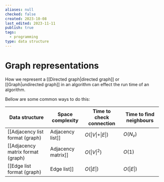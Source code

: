 ```yaml
---
aliases: null
checked: false
created: 2023-10-08
last_edited: 2023-11-11
publish: true
tags:
  - programming
type: data structure
---
```

# Graph representations

How we represent a [[Directed graph|directed graph]] or [[Graph|undirected graph]] in an algorithm can effect the run time of an algorithm.

Bellow are some common ways to do this:

| Data structure                                        | Space complexity                   | Time to check connection | Time to find neighbours |
| ----------------------------------------------------- | ---------------------------------- | ------------------------ | ----------------------- |
| [[Adjacency list format (graph)|Adjacency list]]     | $O(\vert V \vert + \vert E \vert)$ | $O(N_v)$                 | $O(N_v)$                |
| [[Adjacency matrix format (graph)|Adjacency matrix]] | $O(\vert V \vert^2)$               | $O(1)$                   | $O(\vert V \vert)$      |
| [[Edge list format (graph)|Edge list]]               | $O(\vert E \vert)$                 | $O(\vert E \vert)$       | $O(\vert E \vert)$      |
